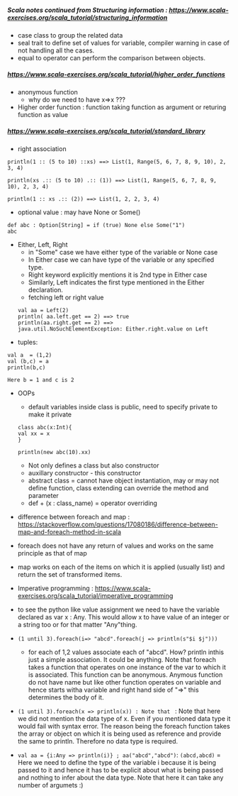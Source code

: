 ##### Scala notes continued from Structuring information : https://www.scala-exercises.org/scala_tutorial/structuring_information
* case class to group the related data
* seal trait to define set of values for variable, compiler warning in case of not handling all the cases.
* equal to operator can perform the comparison between objects.


##### https://www.scala-exercises.org/scala_tutorial/higher_order_functions
* anonymous function
  * why do we need to have x=>x ???
* Higher order function : function taking function as argument or returing function as value


##### https://www.scala-exercises.org/scala_tutorial/standard_library
* right association
```
println(1 :: (5 to 10) ::xs) ==> List(1, Range(5, 6, 7, 8, 9, 10), 2, 3, 4)

println(xs .:: (5 to 10) .:: (1)) ==> List(1, Range(5, 6, 7, 8, 9, 10), 2, 3, 4)

println(1 :: xs .:: (2)) ==> List(1, 2, 2, 3, 4)
```
* optional value : may have None or Some()
 
 ```
 def abc : Option[String] = if (true) None else Some("1")
abc
 ```

* Either, Left, Right
  * in "Some" case we have either type of the variable or None case
  * In Either case we can have type of the variable or any specified type.
  * Right keyword explicitly mentions it is 2nd type in Either case
  * Similarly, Left indicates the first type mentioned in the Either declaration.
  * fetching left or right value
  ```
  val aa = Left(2)
  println( aa.left.get == 2) ==> true
  println(aa.right.get == 2) ==> 
  java.util.NoSuchElementException: Either.right.value on Left
  ```
* tuples:

```
val a  = (1,2)
val (b,c) = a
println(b,c)

Here b = 1 and c is 2
```

* OOPs
  * default variables inside class is public, need to specify private to make it private
  ```
  class abc(x:Int){
  val xx = x
  }

  println(new abc(10).xx)
  ```
  * Not only defines a class but also constructor
  * auxillary constructor - this constructor
  * abstract class = cannot have object instantiation, may or may not define function, class extending can override the method and parameter
  * def + (x : class_name) = operator overriding

* difference between foreach and map : https://stackoverflow.com/questions/17080186/difference-between-map-and-foreach-method-in-scala
 * foreach does not have any return of values and works on the same principle as that of map
 * map works on each of the items on which it is applied (usually list) and return the set of transformed items.

* Imperative programming : https://www.scala-exercises.org/scala_tutorial/imperative_programming
 * to see the python like value assignment we need to have the variable declared as var x : Any. This would allow x to have value of an integer or a string too or for that matter "Any"thing.
 
* ```(1 until 3).foreach(i=> "abcd".foreach(j => println(s"$i $j")))```
  * for each of 1,2 values associate each of "abcd". How? println inthis just a simple association. It could be anything. Note that foreach takes a function that operates on one instance of the var to which it is associated. This function can be anonymous. Anymous function do not have name but like other function operates on variable and hence starts witha variable and right hand side of "=>" this determines the body of it.

 * ```(1 until 3).foreach(x => println(x)) : Note that ``` : Note that here we did not mention the data type of x. Even if you mentioned data type it would fail with syntax error. The reason being the foreach function takes the array or object on which it is being used as reference and provide the same to println. Therefore no data type is required.
 
 * ```val aa = {i:Any => println(i)} ; aa("abcd","abcd")```: ```(abcd,abcd)``` = Here we need to define the type of the variable i because it is being passed to it and hence it has to be explicit about what is being passed and nothing to infer about the data type. Note that here it can take any number of argumets :)
